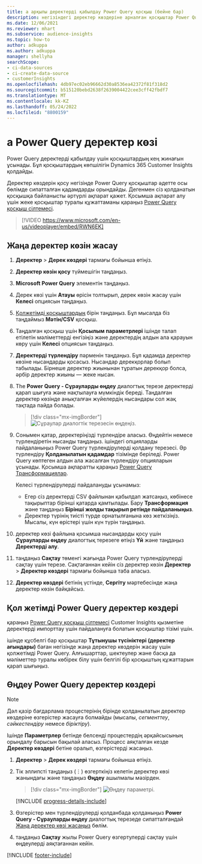 ```yaml
---
title: а арқылы деректерді қабылдау Power Query қосқыш (бейне бар)
description: негізіндегі деректер көздеріне арналған қосқыштар Power Query.
ms.date: 12/06/2021
ms.reviewer: mhart
ms.subservice: audience-insights
ms.topic: how-to
author: adkuppa
ms.author: adkuppa
manager: shellyha
searchScope:
- ci-data-sources
- ci-create-data-source
- customerInsights
ms.openlocfilehash: 4db97ec02eb96662d30a8536ea42372f81f318d2
ms.sourcegitcommit: b515120bebd2638f2639004422cee3cff42fbdf7
ms.translationtype: MT
ms.contentlocale: kk-KZ
ms.lasthandoff: 05/24/2022
ms.locfileid: "8800159"
---
```

# <a name="connect-to-a-power-query-data-source"></a>a Power Query деректер көзі

Power Query деректерді қабылдау үшін қосқыштардың кең жинағын ұсынады. Бұл қосқыштардың көпшілігін Dynamics 365 Customer Insights қолдайды. 

Деректер көздерін қосу негізінде Power Query қосқыштар әдетте осы бөлімде сипатталған қадамдарды орындайды. Дегенмен сіз қолданатын қосқышқа байланысты әртүрлі ақпарат қажет. Қосымша ақпарат алу үшін жеке қосқыштар туралы құжаттаманы қараңыз [Power Query қосқыш сілтемесі](/power-query/connectors/).

> [!VIDEO https://www.microsoft.com/en-us/videoplayer/embed/RWN6EK]

## <a name="create-a-new-data-source"></a>Жаңа деректер көзін жасау

1. **Деректер** > **Дерек көздері** тармағы бойынша өтіңіз.

1. **Деректер көзін қосу** түймешігін таңдаңыз.

1. **Microsoft Power Query** элементін таңдаңыз.

1. Дерек көзі үшін **Атауы** өрісін толтырып, дерек көзін жасау үшін **Келесі** опциясын таңдаңыз.

1. [Қолжетімді қосқыштардың](#available-power-query-data-sources) бірін таңдаңыз. Бұл мысалда біз таңдаймыз **Мәтін/CSV** қосқыш.

1. Таңдалған қосқыш үшін **Қосылым параметрлері** ішінде талап етілетін мәліметтерді енгізіңіз және деректердің алдын ала қарауын көру үшін **Келесі** опциясын таңдаңыз.

1. **Деректерді түрлендіру** пәрменін таңдаңыз. Бұл қадамда деректер көзіне нысандарды қосасыз. Нысандар дерекқорлар болып табылады. Бірнеше деректер жиынынан тұратын дерекқор болса, әрбір деректер жиыны — жеке нысан.

1. The **Power Query - Сұрауларды өңдеу** диалогтық терезе деректерді қарап шығуға және нақтылауға мүмкіндік береді. Таңдалған деректер көзінде анықталған жүйелердің нысандары сол жақ тақтада пайда болады.

   > [!div class="mx-imgBorder"]
   > ![Сұраулар диалогтік терезесін өңдеңіз.](media/data-manager-configure-edit-queries.png "Сұраулар диалогын өңдеу")

1. Сонымен қатар, деректеріңізді түрлендіре аласыз. Өңдейтін немесе түрлендіретін нысанды таңдаңыз. ішіндегі опцияларды пайдаланыңыз Power Query түрлендірулерді қолдану терезесі. Әр түрлендіру **Қолданылатын қадамдар** тізімінде беріледі. Power Query көптеген алдын ала жасалған түрлендіру опцияларын ұсынады. Қосымша ақпаратты қараңыз [Power Query Трансформациялар](/power-query/power-query-what-is-power-query#transformations).

   Келесі түрлендірулерді пайдалануды ұсынамыз:

   - Егер сіз деректерді CSV файлынан қабылдап жатсаңыз, көбінесе тақырыптар бірінші қатарда қамтылады. Бару **Трансформация** және таңдаңыз **Бірінші жолды тақырып ретінде пайдаланыңыз**.
   - Деректер түрінің тиісті түрде орнатылғанына көз жеткізіңіз. Мысалы, күн өрістері үшін күн түрін таңдаңыз.

1. деректер көзі файлына қосымша нысандарды қосу үшін **Сұрауларды өңдеу** диалогтық терезеге өтіңіз **Үй** және таңдаңыз **Деректерді алу**.

1. таңдаңыз **Сақтау** төменгі жағында Power Query түрлендірулерді сақтау үшін терезе. Сақтағаннан кейін сіз деректер көзін **Деректер** > **Деректер көздері** тармағы бойынша таба аласыз.

1. **Деректер көздері** бетінің үстінде, **Сергіту** мәртебесінде жаңа деректер көзін байқайсыз.

## <a name="available-power-query-data-sources"></a>Қол жетімді Power Query деректер көздері

қараңыз [Power Query қосқыш сілтемесі](/power-query/connectors/) Customer Insights қызметіне деректерді импорттау үшін пайдалануға болатын қосқыштар тізімі үшін. 

ішінде құсбелгі бар қосқыштар **Тұтынушы түсініктері (деректер ағындары)** баған негізінде жаңа деректер көздерін жасау үшін қолжетімді Power Query. Алғышарттар, шектеулер және басқа да мәліметтер туралы көбірек білу үшін белгілі бір қосқыштың құжаттарын қарап шығыңыз.

## <a name="edit-power-query-data-sources"></a>Өңдеу Power Query деректер көздері

> [!NOTE]
> Дәл қазір бағдарлама процестерінің бірінде қолданылатын деректер көздеріне өзгерістер жасауға болмайды (мысалы, *сегменттеу*, *сәйкестендіру* немесе *біріктіру*). 
>
> Ішінде **Параметрлер** бетінде белсенді процестердің әрқайсысының орындалу барысын бақылай аласыз. Процесс аяқталған кезде **Деректер көздері** бетіне оралып, өзгерістерді жасаңыз.

1. **Деректер** > **Дерек көздері** тармағы бойынша өтіңіз.

2. Тік эллипсті таңдаңыз (&vellip;) өзгерткіңіз келетін деректер көзі жанындағы және таңдаңыз **Өңдеу** ашылмалы мәзірден.

   > [!div class="mx-imgBorder"]
   > ![Өңдеу параметрі.](media/edit-option-data-sources.png "Өңдеу параметрі")

   [!INCLUDE [progress-details-include](includes/progress-details-pane.md)]
   
3. Өзгерістер мен түрлендірулерді қолданбада қолданыңыз **Power Query - Сұрауларды өңдеу** диалогтық терезеде сипатталғандай [Жаңа деректер көзі жасаңыз](#create-a-new-data-source) бөлім.

4. таңдаңыз **Сақтау** жылы Power Query өзгертулерді сақтау үшін өңдеулерді аяқтағаннан кейін.


[!INCLUDE [footer-include](includes/footer-banner.md)]
